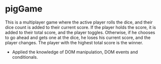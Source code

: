 # pigGame

This is a multiplayer game where the active player rolls the dice, and their dice count is added to their current score. If the player holds the score, it is added to their total score, and the player toggles. Otherwise, if he chooses to go ahead and gets one at the dice, he loses his current score, and the player changes. The player with the highest total score is the winner.

- Applied the knowledge of DOM manipulation, DOM events and conditionals.
